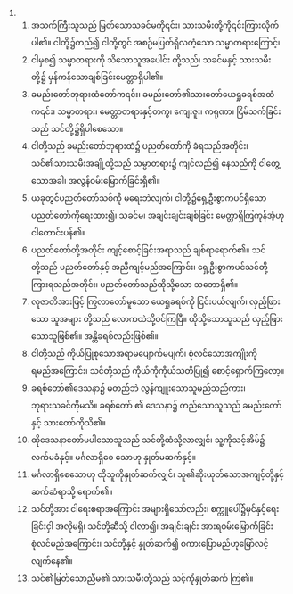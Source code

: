 <ol>
  <li>
    <ol>
      <li>အသက်ကြီးသူသည် မြတ်သောသခင်မကို၎င်း၊ သားသမီးတို့ကို၎င်းကြားလိုက်ပါ၏။ ငါတို့၌တည်၍ ငါတို့တွင် အစဉ်မပြတ်ရှိလတံ့သော သမ္မာတရားကြောင့်၊</li>
      <li>ငါမှစ၍ သမ္မာတရားကို သိသောသူအပေါင်း တို့သည်၊ သခင်မနှင့် သားသမီးတို့၌ မှန်ကန်သောချစ်ခြင်းမေတ္တာရှိပါ၏။</li>
      <li>ခမည်းတော်ဘုရားထံတော်က၎င်း၊ ခမည်းတော်၏သားတော်ယေရှုခရစ်အထံက၎င်း၊ သမ္မာတရား၊ မေတ္တာတရားနှင့်တကွ၊ ကျေးဇူး၊ ကရုဏာ၊ ငြိမ်သက်ခြင်းသည် သင်တို့၌ရှိပါစေသော။</li>
      <li>ငါတို့သည် ခမည်းတော်ဘုရားထံ၌ ပညတ်တော်ကို ခံရသည်အတိုင်း၊ သင်၏သားသမီးအချို့တို့သည် သမ္မာတရား၌ ကျင်လည်၍ နေသည်ကို ငါတွေ့သောအခါ၊ အလွန်ဝမ်းမြောက်ခြင်းရှိ၏။</li>
      <li>ယခုတွင်ပညတ်တော်သစ်ကို မရေးဘဲလျက်၊ ငါတို့၌ရှေ့ဦးစွာကပင်ရှိသော ပညတ်တော်ကိုရေးထား၍၊ သခင်မ၊  အချင်းချင်းချစ်ခြင်း မေတ္တာရှိကြကုန်အံ့ဟု ငါတောင်းပန်၏။</li>
      <li>ပညတ်တော်တို့အတိုင်း ကျင့်စောင့်ခြင်းအရာသည် ချစ်ရာရောက်၏။ သင်တို့သည် ပညတ်တော်နှင့် အညီကျင့်မည်အကြောင်း၊ ရှေ့ဦးစွာကပင်သင်တို့ ကြားရသည်အတိုင်း၊ ပညတ်တော်သည်ထိုသို့သော သဘောရှိ၏။</li>
      <li>လူဇာတိအားဖြင့် ကြွလာတော်မူသော ယေရှုခရစ်ကို ငြင်းပယ်လျက်၊ လှည့်ဖြားသော သူအများ တို့သည် လောကထဲသို့ဝင်ကြပြီ။ ထိုသို့သောသူသည် လှည့်ဖြားသောသူဖြစ်၏။ အန္တိခရစ်လည်းဖြစ်၏။</li>
      <li>ငါတို့သည် ကိုယ်ပြုစုသောအရာမပျောက်မပျက်၊ စုံလင်သောအကျိုးကို ရမည်အကြောင်း၊ သင်တို့သည် ကိုယ်ကိုကိုယ်သတိပြု၍ စောင့်ရှောက်ကြလော့။</li>
      <li>ခရစ်တော်၏ဒေသနာ၌ မတည်ဘဲ လွန်ကျူးသောသူမည်သည်ကား၊ ဘုရားသခင်ကိုမသိ။ ခရစ်တော် ၏ ဒေသနာ၌ တည်သောသူသည် ခမည်းတော်နှင့် သားတော်ကိုသိ၏။</li>
      <li>ထိုဒေသနာတော်မပါသောသူသည် သင်တို့ထံသို့လာလျှင်၊ သူ့ကိုသင့်အိမ်၌ လက်မခံနှင့်။ မင်္ဂလာရှိစေ သောဟု နှုတ်မဆက်နှင့်။</li>
      <li>မင်္ဂလာရှိစေသောဟု ထိုသူကိုနှုတ်ဆက်လျှင်၊ သူ၏ဆိုးယုတ်သောအကျင့်တို့နှင့် ဆက်ဆံရာသို့ ရောက်၏။</li>
      <li>သင်တို့အား ငါရေးစရာအကြောင်း အများရှိသော်လည်း၊ စက္ကူပေါ်၌မှင်နှင့်ရေးခြင်းငှါ အလိုမရှိ၊ သင်တို့ဆီသို့ ငါလာ၍၊ အချင်းချင်း အားရဝမ်းမြောက်ခြင်းစုံလင်မည်အကြောင်း၊ သင်တို့နှင့် နှုတ်ဆက်၍ စကားပြောမည်ဟုမြော်လင့်လျက်နေ၏။</li>
      <li>သင်၏မြတ်သောညီမ၏ သားသမီးတို့သည် သင့်ကိုနှုတ်ဆက် ကြ၏။</li>
    </ol>
  </li>
</ol>